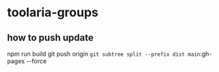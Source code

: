 # toolaria-groups

## how to push update
npm run build
git push origin `git subtree split --prefix dist main`:gh-pages --force